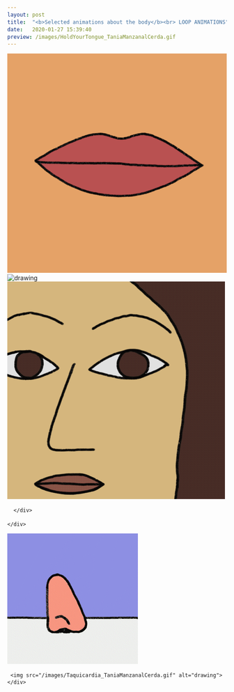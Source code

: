 ```yaml
---
layout: post
title:  "<b>Selected animations about the body</b><br> LOOP ANIMATIONS"
date:   2020-01-27 15:39:40
preview: /images/HoldYourTongue_TaniaManzanalCerda.gif
---
```



<div class="row">
<div class="column">
  <img src="/images/HoldYourTongue_TaniaManzanalCerda.gif" alt="drawing">

</div>


<div class="column">

 </div>

 <div class="column">

 <img src="/images/TaniaManzanal_Smile.gif" alt="drawing">
    </div>
</div>


<div class="row">

  <div class="column">


  </div>


  <div class="column">
  <img src="/images/Pardon_TaniaManzanalCerda.gif"  alt="drawing">
   </div>

   <div class="column">


      </div>

    </div>

<div class="row">
  <div class="column">
      <img src="/images/NoseWalk1_TaniaManzanal.gif" alt="drawing">

  </div>


  <div class="column">

  </div>

  <div class="column">

     <img src="/images/Taquicardia_TaniaManzanalCerda.gif" alt="drawing">
    </div>
  </div>
